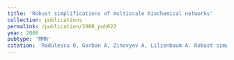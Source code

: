 ```yaml
---
title: 'Robust simplifications of multiscale biochemical networks'
collection: publications
permalink: /publication/2008_pub022
year: 2008
pubtype: 'MMN'
citation: 'Radulescu O, Gorban A, Zinovyev A, Lilienbaum A. Robust simplifications of multiscale biochemical networks. 2008. <i>BMC Systems Biology</i> <b>2</b>:86. '
---
```

